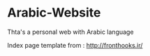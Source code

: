 # Arabic-Website
Thta's a personal web with Arabic language


Index page template from : http://fronthooks.ir/

